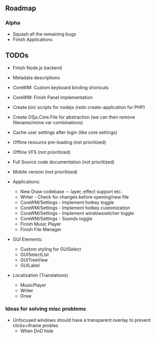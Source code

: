 
## Roadmap

### Alpha
* Squash all the remaining bugs
* Finish Applications

## TODOs
* Finish Node.js backend
* Metadata descriptions
* CoreWM: Custom keyboard binding shortcuts
* CoreWM: Finish Panel implementation
* Create bin/ scripts for nodejs (redo create-application for PHP)
* Create OSjs.Core.File for abstraction (we can then remove filename/mime var combinations)
* Cache user settings after login (like core settings)

* Offline resource pre-loading (not prioritized)
* Offline VFS (not prioritized)
* Full Source code documentation (not prioritized)
* Mobile version (not prioritized)

* Applications:
  * New Draw codebase -- layer, effect support etc.
  * Writer - Check for changes before opening/new file
  * CoreWM/Settings - Implement hotkey toggle
  * CoreWM/Settings - Implement hotkey customization
  * CoreWM/Settings - Implement windowswitcher toggle
  * CoreWM/Settings - Sounds toggle
  * Finish Music Player
  * Finish File Manager

* GUI Elements:
  * Custom styling for GUISelect
  * GUISelectList
  * GUITreeView
  * GUILabel

* Localization (Translations)
  - MusicPlayer
  - Writer
  - Draw

### Ideas for solving misc problems
* Unfocused windows should have a transparent overlay to prevent clicks+iframe probles
  * When DnD hide
